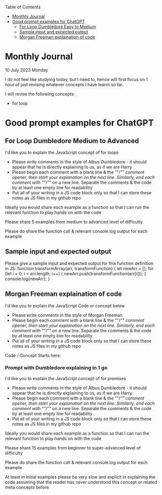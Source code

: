 Table of Contents
- [Monthly Journal](#monthly-journal)
- [Good prompt examples for ChatGPT](#good-prompt-examples-for-chatgpt)
  - [For Loop Dumbledore Easy to Medium](#for-loop-dumbledore-easy-to-medium)
  - [Sample input and expected output](#sample-input-and-expected-output)
  - [Morgan Freeman explaination of code](#morgan-freeman-explaination-of-code)





# Monthly Journal
10 July 2023 Monday

I do not feel like studying today, but I need to, hence will first focus on 1 hour of just revising whatever concepts I have learnt so far.

I will revise the following concepts:
- for loop

# Good prompt examples for ChatGPT

## For Loop Dumbledore Medium to Advanced

I'd like you to explain the JavaScript concept of for loops
- Please write comments in the style of Albus Dumbledore  - it should appear that he is directly explaining to us, as if we are Harry
- Please begin each comment with a blank line & the ""/*"" comment opener, then start your explanation on the next line. Similarly, end each comment with ""*/"" on a new line. Separate the comments & the code by at least one empty line for readability
- Put all of your writing in a JS code block only so that I can store these notes as JS files in my github repo

Ideally you would share each example as a function so that I can run the relevant function to play hands on with the code

Please share 5 examples from medium to advanced level of difficulty

Please do share the function call & relevant console.log output for each example


## Sample input and expected output

Please give a sample input and expected output for this function definition in JS:
function transformArray(arr, transformFunction) {
    let newArr = [];
    for (let i = 0; i < arr.length; i++) {
        newArr.push(transformFunction(arr[i]));
    }
    console.log(newArr);
}

## Morgan Freeman explaination of code

I'd like you to explain the JavaScript Code or concept below
- Please write comments in the style of Morgan Freeman
- Please begin each comment with a blank line & the ""/*"" comment opener, then start your explanation on the next line. Similarly, end each comment with ""*/"" on a new line. Separate the comments & the code by at least one empty line for readability
- Put all of your writing in a JS code block only so that I can store these notes as JS files in my github repo

Code / Concept Starts here:

### Prompt with Dumbledore explaining in 1 go

I'd like you to explain the JavaScript concept of for promises
- Please write comments in the style of Albus Dumbledore  - it should appear that he is directly explaining to us, as if we are Harry
- Please begin each comment with a blank line & the ""/*"" comment opener, then start your explanation on the next line. Similarly, end each comment with ""*/"" on a new line. Separate the comments & the code by at least one empty line for readability
- Put all of your writing in a JS code block only so that I can store these notes as JS files in my github repo

Ideally you would share each example as a function so that I can run the relevant function to play hands on with the code

Please share 15 examples from beginner to super-advanced level of difficulty

Please do share the function call & relevant console.log output for each example

At least in initial examples please be very slow and explicit in explaining the code assuming that the reader has never understood this concept or related meta concepts before
